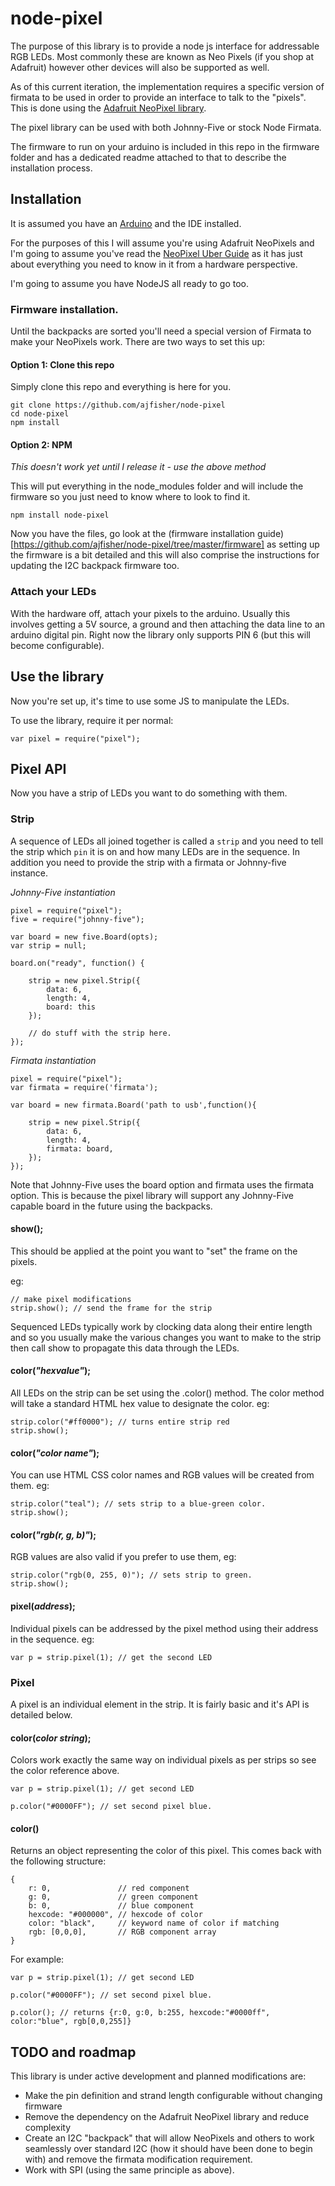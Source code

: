 # node-pixel

The purpose of this library is to provide a node js interface for addressable RGB LEDs.
Most commonly these are known as Neo Pixels (if you shop at Adafruit) however 
other devices will also be supported as well.

As of this current iteration, the implementation requires a specific version of
firmata to be used in order to provide an interface to talk to the "pixels". This
is done using the [Adafruit NeoPixel library](https://github.com/adafruit/Adafruit_NeoPixel). 

The pixel library can be used with both Johnny-Five or stock Node Firmata.

The firmware to run on your arduino is included in this repo in the firmware
folder and has a dedicated readme attached to that to describe the installation
process.

## Installation

It is assumed you have an [Arduino](http://arduino.cc/en/Guide/HomePage) and the IDE installed.

For the purposes of this I will assume you're using Adafruit NeoPixels and I'm going
to assume you've read the [NeoPixel Uber Guide](http://learn.adafruit.com/adafruit-neopixel-uberguide/overview)
as it has just about everything you need to know in it from a hardware perspective.

I'm going to assume you have NodeJS all ready to go too.

### Firmware installation.

Until the backpacks are sorted you'll need a special version of Firmata to make
your NeoPixels work. There are two ways to set this up:

#### Option 1: Clone this repo

Simply clone this repo and everything is here for you.

```
git clone https://github.com/ajfisher/node-pixel
cd node-pixel
npm install
```

#### Option 2: NPM

_This doesn't work yet until I release it - use the above method_

This will put everything in the node_modules folder and will include the firmware
so you just need to know where to look to find it.

```
npm install node-pixel
```

Now you have the files, go look at the (firmware installation guide)[https://github.com/ajfisher/node-pixel/tree/master/firmware]
as setting up the firmware is a bit detailed and this will also comprise the
instructions for updating the I2C backpack firmware too.

### Attach your LEDs

With the hardware off, attach your pixels to the arduino. Usually this involves 
getting a 5V source, a ground and then attaching the data line to an arduino 
digital pin. Right now the library only supports PIN 6 (but this will become configurable).

## Use the library

Now you're set up, it's time to use some JS to manipulate the LEDs.

To use the library, require it per normal:

```
var pixel = require("pixel");
```


## Pixel API

Now you have a strip of LEDs you want to do something with them. 

### Strip

A sequence of LEDs all joined together is called a `strip` and you need to tell
the strip which `pin` it is on and how many LEDs are in the sequence. In addition
you need to provide the strip with a firmata or Johnny-five instance.

_Johnny-Five instantiation_

```
pixel = require("pixel");
five = require("johnny-five");

var board = new five.Board(opts);
var strip = null;

board.on("ready", function() {

    strip = new pixel.Strip({
        data: 6,
        length: 4,
        board: this
    });

    // do stuff with the strip here.
});
```

_Firmata instantiation_

```
pixel = require("pixel");
var firmata = require('firmata');

var board = new firmata.Board('path to usb',function(){
    
    strip = new pixel.Strip({
        data: 6,
        length: 4,
        firmata: board,
    });
});  
```

Note that Johnny-Five uses the board option and firmata uses the firmata option.
This is because the pixel library will support any Johnny-Five capable board
in the future using the backpacks.

#### show();

This should be applied at the point you want to "set" the frame on the pixels.

eg:

```
// make pixel modifications
strip.show(); // send the frame for the strip
```

Sequenced LEDs typically work by clocking data along their entire length and so
you usually make the various changes you want to make to the strip then call show
to propagate this data through the LEDs.

#### color(_"hexvalue"_);

All LEDs on the strip can be set using the .color() method. The color method will
take a standard HTML hex value to designate the color. eg:

```
strip.color("#ff0000"); // turns entire strip red
strip.show();
```

#### color(_"color name"_);

You can use HTML CSS color names and RGB values will be created from them. eg:

```
strip.color("teal"); // sets strip to a blue-green color.
strip.show();
```

#### color(_"rgb(r, g, b)"_);

RGB values are also valid if you prefer to use them, eg:

```
strip.color("rgb(0, 255, 0)"); // sets strip to green.
strip.show();
```

#### pixel(_address_);

Individual pixels can be addressed by the pixel method using their address in
the sequence. eg:

```
var p = strip.pixel(1); // get the second LED
```

### Pixel

A pixel is an individual element in the strip. It is fairly basic and it's API
is detailed below.

#### color(_color string_);

Colors work exactly the same way on individual pixels as per strips so see the
color reference above.

```
var p = strip.pixel(1); // get second LED

p.color("#0000FF"); // set second pixel blue.
```

#### color()

Returns an object representing the color of this pixel. This comes back with the
following structure:

```
{
    r: 0,               // red component
    g: 0,               // green component
    b: 0,               // blue component
    hexcode: "#000000", // hexcode of color
    color: "black",     // keyword name of color if matching
    rgb: [0,0,0],       // RGB component array
}
```

For example:

```
var p = strip.pixel(1); // get second LED

p.color("#0000FF"); // set second pixel blue.

p.color(); // returns {r:0, g:0, b:255, hexcode:"#0000ff", color:"blue", rgb[0,0,255]}
```

## TODO and roadmap

This library is under active development and planned modifications are:

* Make the pin definition and strand length configurable without changing firmware
* Remove the dependency on the Adafruit NeoPixel library and reduce complexity
* Create an I2C "backpack" that will allow NeoPixels and others to work seamlessly
over standard I2C (how it should have been done to begin with) and remove 
the firmata modification requirement.
* Work with SPI (using the same principle as above).


